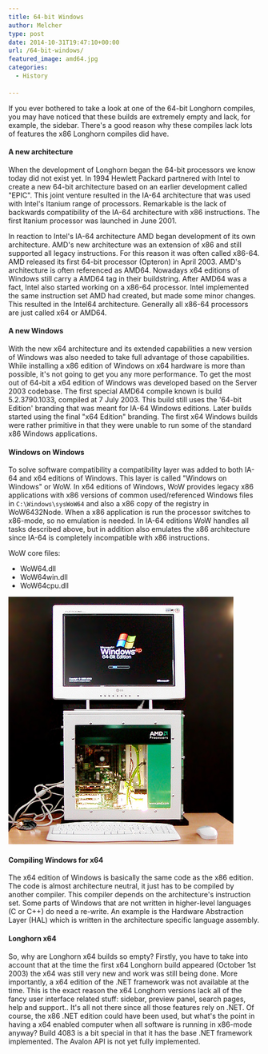 ```yaml
---
title: 64-bit Windows
author: Melcher
type: post
date: 2014-10-31T19:47:10+00:00
url: /64-bit-windows/
featured_image: amd64.jpg
categories:
  - History

---
```

If you ever bothered to take a look at one of the 64-bit Longhorn compiles, you may have noticed that these builds are extremely empty and lack, for example, the sidebar. There's a good reason why these compiles lack lots of features the x86 Longhorn compiles did have.

#### A new architecture

When the development of Longhorn began the 64-bit processors we know today did not exist yet. In 1994 Hewlett Packard partnered with Intel to create a new 64-bit architecture based on an earlier development called "EPIC". This joint venture resulted in the IA-64 architecture that was used with Intel's Itanium range of processors. Remarkable is the lack of backwards compatibility of the IA-64 architecture with x86 instructions. The first Itanium processor was launched in June 2001.

In reaction to Intel's IA-64 architecture AMD began development of its own architecture. AMD's new architecture was an extension of x86 and still supported all legacy instructions. For this reason it was often called x86-64. AMD released its first 64-bit processor (Opteron) in April 2003. AMD's architecture is often referenced as AMD64. Nowadays x64 editions of Windows still carry a AMD64 tag in their buildstring. After AMD64 was a fact, Intel also started working on a x86-64 processor. Intel implemented the same instruction set AMD had created, but made some minor changes. This resulted in the Intel64 architecture. Generally all x86-64 processors are just called x64 or AMD64.

#### A new Windows

With the new x64 architecture and its extended capabilities a new version of Windows was also needed to take full advantage of those capabilities. While installing a x86 edition of Windows on x64 hardware is more than possible, it's not going to get you any more performance. To get the most out of 64-bit a x64 edition of Windows was developed based on the Server 2003 codebase. The first special AMD64 compile known is build 5.2.3790.1033, compiled at 7 July 2003. This build still uses the '64-bit Edition' branding that was meant for IA-64 Windows editions. Later builds started using the final "x64 Edition" branding. The first x64 Windows builds were rather primitive in that they were unable to run some of the standard x86 Windows applications.

#### Windows on Windows

To solve software compatibility a compatibility layer was added to both IA-64 and x64 editions of Windows. This layer is called "Windows on Windows" or WoW. In x64 editions of Windows, WoW provides legacy x86 applications with x86 versions of common used/referenced Windows files in `C:\Windows\sysWoW64` and also a x86 copy of the registry in WoW6432Node. When a x86 application is run the processor switches to x86-mode, so no emulation is needed. In IA-64 editions WoW handles all tasks described above, but in addition also emulates the x86 architecture since IA-64 is completely incompatible with x86 instructions.

WoW core files:
* WoW64.dll
* WoW64win.dll
* WoW64cpu.dll

![](amd64.jpg)

####  Compiling Windows for x64

The x64 edition of Windows is basically the same code as the x86 edition. The code is almost architecture neutral, it just has to be compiled by another compiler. This compiler depends on the architecture's instruction set. Some parts of Windows that are not written in higher-level languages (C or C++) do need a re-write. An example is the Hardware Abstraction Layer (HAL) which is written in the architecture specific language assembly.

#### Longhorn x64

So, why are Longhorn x64 builds so empty? Firstly, you have to take into account that at the time the first x64 Longhorn build appeared (October 1st 2003) the x64 was still very new and work was still being done. More importantly, a x64 edition of the .NET framework was not available at the time. This is the exact reason the x64 Longhorn versions lack all of the fancy user interface related stuff: sidebar, preview panel, search pages, help and support.. It's all not there since all those features rely on .NET. Of course, the x86 .NET edition could have been used, but what's the point in having a x64 enabled computer when all software is running in x86-mode anyway? Build 4083 is a bit special in that it has the base .NET framework implemented. The Avalon API is not yet fully implemented.